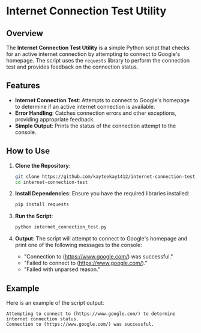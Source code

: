 # Internet Connection Test Utility

## Overview

The **Internet Connection Test Utility** is a simple Python script that checks for an active internet connection by attempting to connect to Google's homepage. The script uses the `requests` library to perform the connection test and provides feedback on the connection status.

## Features

- **Internet Connection Test**: Attempts to connect to Google's homepage to determine if an active internet connection is available.
- **Error Handling**: Catches connection errors and other exceptions, providing appropriate feedback.
- **Simple Output**: Prints the status of the connection attempt to the console.

## How to Use

1. **Clone the Repository**:
    ```bash
    git clone https://github.com/kayteekay1412/internet-connection-test.git
    cd internet-connection-test
    ```

2. **Install Dependencies**:
    Ensure you have the required libraries installed:
    ```bash
    pip install requests
    ```

3. **Run the Script**:
    ```bash
    python internet_connection_test.py
    ```

4. **Output**:
    The script will attempt to connect to Google's homepage and print one of the following messages to the console:
    - "Connection to (https://www.google.com/) was successful."
    - "Failed to connect to (https://www.google.com/)."
    - "Failed with unparsed reason."

## Example

Here is an example of the script output:

```
Attempting to connect to (https://www.google.com/) to determine internet connection status.
Connection to (https://www.google.com/) was successful.
```
